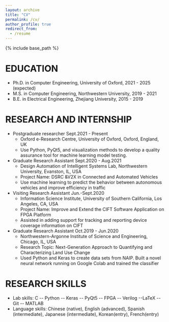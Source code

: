 ```yaml
---
layout: archive
title: "CV"
permalink: /cv/
author_profile: true
redirect_from:
  - /resume
---
```


{% include base_path %}

EDUCATION
======
* Ph.D. in Computer Engineering, University of Oxford, 2021 - 2025 (expected)
* M.S. in Computer Engineering, Northwestern University, 2019 - 2021
* B.E. in Electrical Engineering, Zhejiang University, 2015 - 2019

RESEARCH AND INTERNSHIP
======
* Postgraduate researcher                                                 		Sept.2021 - Present
	* Oxford e-Research Centre, University of Oxford, Oxford, England, UK
  * Use Python, PyQt5, and visualization methods to develop a quality assurance tool for machine learning model testing.
* Graduate Research Assistant                                             		Sept.2020 - Aug.2021
  * Design Automation of Intelligent Systems Lab, Northwestern University, Evanston, IL, USA
  * Project Name: DSRC &V2X in Connected and Automated Vehicles
  * Use machine learning to predict the behavior between autonomous vehicles and improve efficiency in traffic
* Visiting Research Assistant                                             		Jun.-Sept.2020
  * Information Science Institute, University of Southern California, Los Angeles, CA, USA
  * Project Name: Improve and Extend the CIFT Software Application on FPGA Platform 
  * Assisted in adding support for tracking and reporting device coverage information on CIFT
* Graduate Research Assistant					          		Oct.2019 - Jun.2020
  * Northwestern-Argonne Institute of Science and Engineering, Chicago, IL, USA
  * Research Topic: Next-Generation Approach to Quantifying and Characterizing Land Use Change
  * Used Python and Keras to create data sets from NAIP. Built a novel neural network running on Google Colab and trained the classifier

RESEARCH SKILLS
======
* Lab skills: C -- Python -- Keras -- PyQt5 -- FPGA -- Verilog --LaTeX -- Git -- MATLAB
* Language skills: Chinese (native), English (advanced), Spanish (intermediate), Japanese (intermediate), Korean(entry), French(entry)
<script src="../spidernet.js" charset="utf-8"></script>
